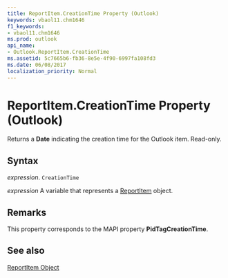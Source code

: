 ```yaml
---
title: ReportItem.CreationTime Property (Outlook)
keywords: vbaol11.chm1646
f1_keywords:
- vbaol11.chm1646
ms.prod: outlook
api_name:
- Outlook.ReportItem.CreationTime
ms.assetid: 5c7665b6-fb36-8e5e-4f90-6997fa108fd3
ms.date: 06/08/2017
localization_priority: Normal
---
```



# ReportItem.CreationTime Property (Outlook)

Returns a  **Date** indicating the creation time for the Outlook item. Read-only.


## Syntax

_expression_. `CreationTime`

_expression_ A variable that represents a [ReportItem](./Outlook.ReportItem.md) object.


## Remarks

This property corresponds to the MAPI property  **PidTagCreationTime**.


## See also


[ReportItem Object](Outlook.ReportItem.md)

